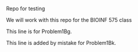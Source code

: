 Repo for testing

We will work with this repo for the BIOINF 575 class

This line is for Problem1Bg.

This line is added by mistake for Problem1Bk.
